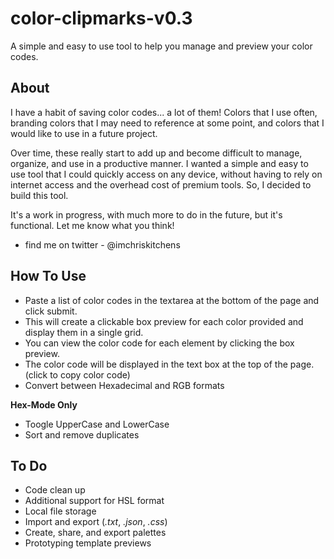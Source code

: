 # color-clipmarks-v0.3

A simple and easy to use tool to help you manage and preview your color codes.

## About

I have a habit of saving color codes... a lot of them! Colors that I use often, branding colors that I may need to reference at some point, and colors that I would like to use in a future project.

Over time, these really start to add up and become difficult to manage, organize, and use in a productive manner. I wanted a simple and easy to use tool that I could quickly access on any device, without having to rely on internet access and the overhead cost of premium tools. So, I decided to build this tool.

It's a work in progress, with much more to do in the future, but it's functional. Let me know what you think! 

- find me on twitter - @imchriskitchens

## How To Use

- Paste a list of color codes in the textarea at the bottom of the page and click submit.
- This will create a clickable box preview for each color provided and display them in a single grid.
- You can view the color code for each element by clicking the box preview.
- The color code will be displayed in the text box at the top of the page. (click to copy color code)
- Convert between Hexadecimal and RGB formats

**Hex-Mode Only**

- Toogle UpperCase and LowerCase
- Sort and remove duplicates


## To Do 

- Code clean up
- Additional support for HSL format
- Local file storage
- Import and export (*.txt*, *.json*, *.css*)
- Create, share, and export palettes
- Prototyping template previews

